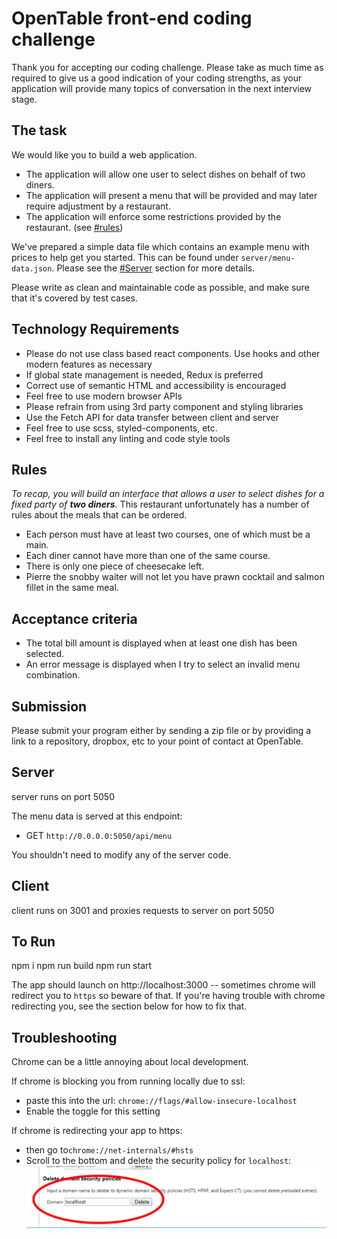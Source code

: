 
OpenTable front-end coding challenge
====================================

Thank you for accepting our coding challenge. Please take as much time as required to give us a good indication of your coding strengths, as your application will provide many topics of conversation in the next interview stage.


## The task

We would like you to build a web application.
- The application will allow one user to select dishes on behalf of two diners.
- The application will present a menu that will be provided and may later require adjustment by a restaurant.
- The application will enforce some restrictions provided by the restaurant. (see [#rules](#rules))

We've prepared a simple data file which contains an example menu with prices to help get you started. This can be found under
`server/menu-data.json`. Please see the [#Server](#server) section for more details.

Please write as clean and maintainable code as possible, and make sure that it's covered by test cases.

## Technology Requirements
* Please do not use class based react components. Use hooks and other modern features as necessary
* If global state management is needed, Redux is preferred
* Correct use of semantic HTML and accessibility is encouraged
* Feel free to use modern browser APIs
* Please refrain from using 3rd party component and styling libraries
* Use the Fetch API for data transfer between client and server
* Feel free to use scss, styled-components, etc.
* Feel free to install any linting and code style tools

## Rules

_To recap, you will build an interface that allows a user to select dishes for a fixed party of **two diners**._
This restaurant unfortunately has a number of rules about the meals that can be ordered.

- Each person must have at least two courses, one of which must be a main.
- Each diner cannot have more than one of the same course.
- There is only one piece of cheesecake left.
- Pierre the snobby waiter will not let you have prawn cocktail and salmon fillet in the same meal.

## Acceptance criteria

- The total bill amount is displayed when at least one dish has been selected.
- An error message is displayed when I try to select an invalid menu combination.

## Submission

Please submit your program either by sending a zip file or by providing a link to a repository, dropbox, etc to your point of contact at OpenTable.

## Server
server runs on port 5050

The menu data is served at this endpoint:
* GET `http://0.0.0.0:5050/api/menu`

You shouldn't need to modify any of the server code.

## Client
client runs on 3001 and proxies requests to server on port 5050

## To Run
npm i
npm run build
npm run start

The app should launch on http://localhost:3000 -- sometimes chrome will redirect you to `https` so beware of that. If you're having trouble with chrome
redirecting you, see the section below for how to fix that.

## Troubleshooting

Chrome can be a little annoying about local development.

If chrome is blocking you from running locally due to ssl:
* paste this into the url: `chrome://flags/#allow-insecure-localhost`
* Enable the toggle for this setting

If chrome is redirecting your app to https:
* then go to`chrome://net-internals/#hsts`
* Scroll to the bottom and delete the security policy for `localhost`:
  ![img.png](img.png)

